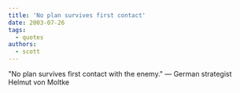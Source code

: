 ```yaml
---
title: 'No plan survives first contact'
date: 2003-07-26
tags:
  - quotes
authors:
  - scott
---
```


"No plan survives first contact with the enemy."
— German strategist Helmut von Moltke
